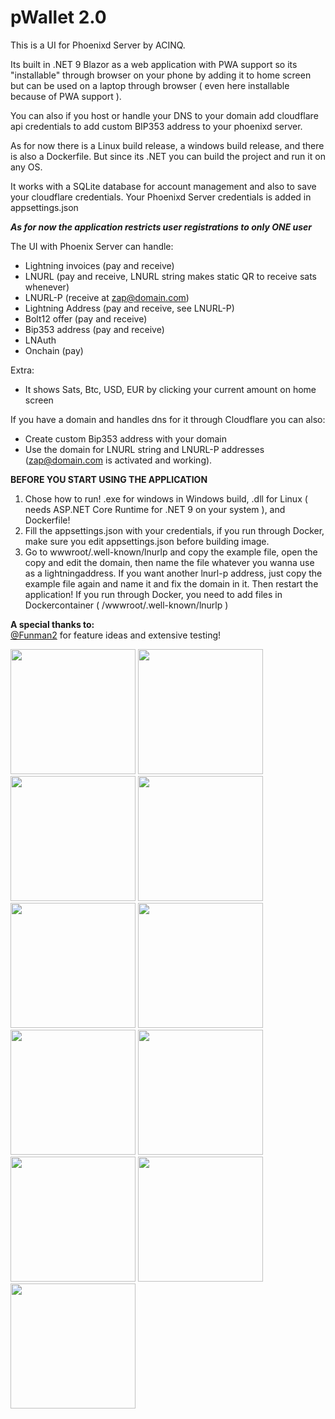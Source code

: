 # pWallet 2.0
This is a UI for Phoenixd Server by ACINQ.

Its built in .NET 9 Blazor as a web application with PWA support so its "installable" through browser on your phone by adding it to home screen but can be used on a laptop through browser ( even here installable because of PWA support ).

You can also if you host or handle your DNS to your domain add cloudflare api credentials to add custom BIP353 address to your phoenixd server.

As for now there is a Linux build release, a windows build release, and there is also a Dockerfile.
But since its .NET you can build the project and run it on any OS.

It works with a SQLite database for account management and also to save your cloudflare credentials.
Your Phoenixd Server credentials is added in appsettings.json

***As for now the application restricts user registrations to only ONE user***

The UI with Phoenix Server can handle:
- Lightning invoices (pay and receive)
- LNURL (pay and receive, LNURL string makes static QR to receive sats whenever)
- LNURL-P (receive at zap@domain.com)
- Lightning Address (pay and receive, see LNURL-P)
- Bolt12 offer (pay and receive)
- Bip353 address (pay and receive)
- LNAuth
- Onchain (pay)

Extra:
- It shows Sats, Btc, USD, EUR by clicking your current amount on home screen

If you have a domain and handles dns for it through Cloudflare you can also:
- Create custom Bip353 address with your domain
- Use the domain for LNURL string and LNURL-P addresses (zap@domain.com is activated and working).

**BEFORE YOU START USING THE APPLICATION**
1. Chose how to run! .exe for windows in Windows build, .dll for Linux ( needs ASP.NET Core Runtime for .NET 9 on your system ), and Dockerfile!
2. Fill the appsettings.json with your credentials, if you run through Docker, make sure you edit appsettings.json before building image.
3. Go to wwwroot/.well-known/lnurlp and copy the example file, open the copy and edit the domain, then name the file whatever you wanna use as a lightningaddress.
   If you want another lnurl-p address, just copy the example file again and name it and fix the domain in it.
   Then restart the application!
   If you run through Docker, you need to add files in Dockercontainer ( /wwwroot/.well-known/lnurlp )


**A special thanks to:**<br/>
<a href="https://github.com/funman2" target="_blank">@Funman2</a> for feature ideas and extensive testing!

<img src="https://github.com/user-attachments/assets/be4a156f-36ad-4299-86ba-3ecfba68481c" width="200px"/>
<img src="https://github.com/user-attachments/assets/54a9148b-731e-44fa-98ad-29f44d551d9e" width="200px"/>
<img src="https://github.com/user-attachments/assets/57e74927-266a-4561-9c25-f02d054500ba" width="200px"/>
<img src="https://github.com/user-attachments/assets/155c84c8-4c8a-418d-af03-3e51b9487159" width="200px"/>
<img src="https://github.com/user-attachments/assets/01ed6e16-4b03-4e13-9308-07aac58ff0b7" width="200px"/>
<img src="https://github.com/user-attachments/assets/4c682ea1-fcd4-45ba-871c-d9e17672181d" width="200px"/>
<img src="https://github.com/user-attachments/assets/223f2f2d-2fb1-4974-8ab8-c3a0858f8725" width="200px"/>
<img src="https://github.com/user-attachments/assets/eda23b42-5514-43e9-95a0-ae8923c270b8" width="200px"/>
<img src="https://github.com/user-attachments/assets/891c64c3-0e9b-47ea-bfff-f2a732440dd1" width="200px"/>
<img src="https://github.com/user-attachments/assets/08e75a7b-48c3-47ed-bf1c-0b53a74b3e02" width="200px"/>
<img src="https://github.com/user-attachments/assets/40530ed3-8dac-459d-90d3-0b668ad274c4" width="200px"/>


